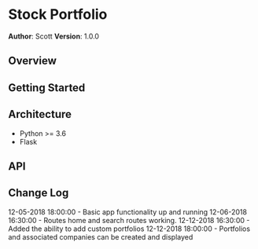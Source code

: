 # Stock Portfolio

**Author**: Scott
**Version**: 1.0.0

## Overview
<!-- Provide a high level overview of what this application is and why you are building it, beyond the fact that it's an assignment for a Code Fellows 401 class. (i.e. What's your problem domain?) -->

## Getting Started
<!-- What are the steps that a user must take in order to build this app on their own machine and get it running? -->

## Architecture
* Python >= 3.6
* Flask

## API
<!-- Provide detailed instructions for your applications usage. This should include any methods or endpoints available to the user/client/developer. Each section should be formatted to provide clear syntax for usage, example calls including input data requirements and options, and example responses or return values. -->

## Change Log
12-05-2018 18:00:00 - Basic app functionality up and running
12-06-2018 16:30:00 - Routes home and search routes working.
12-12-2018 16:30:00 - Added the ability to add custom portfolios
12-12-2018 18:00:00 - Portfolios and associated companies can be created and displayed
